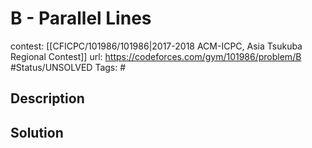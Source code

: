 # B - Parallel Lines

contest: [[CFICPC/101986/101986|2017-2018 ACM-ICPC, Asia Tsukuba Regional Contest]]
url: https://codeforces.com/gym/101986/problem/B
#Status/UNSOLVED
Tags: #

## Description

## Solution

